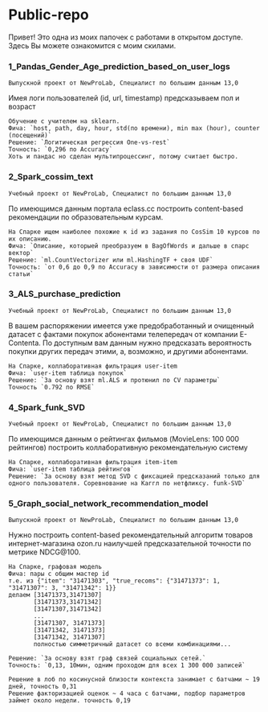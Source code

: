 # Public-repo

Привет! Это одна из моих папочек с работами в открытом доступе.
Здесь Вы можете ознакомится с моим скилами.

### 1_Pandas_Gender_Age_prediction_based_on_user_logs
    Выпускной проект от NewProLab, Специалист по большим данным 13,0
  
Имея логи пользователей (id, url, timestamp) предсказываем пол и возраст
  
    Обучение с учителем на sklearn.  
    Фича: `host, path, day, hour, std(по времени), min max (hour), counter (посещений)` 
    Решение: `Логитическая регрессия One-vs-rest`
    Точность: `0,296 по Accuracy`
    Хоть и пандас но сделан мультипроцессинг, потому считает быстро.
  
### 2_Spark_cossim_text
    Учебный проект от NewProLab, Специалист по большим данным 13,0
  
По имеющимся данным портала eclass.cc построить content-based рекомендации по образовательным курсам.
  
    На Спарке ищем наиболее похожие к id из задания по CosSim 10 курсов по их описанию.
    Фича: `Описание, которыей преобразуем в BagOfWords и дальше в спарс вектор`
    Решение: `ml.CountVectorizer или ml.HashingTF + своя UDF`
    Точность: `от 0,6 до 0,9 по Accuracy в зависимости от размера описания статьи`
  
### 3_ALS_purchase_prediction
    Учебный проект от NewProLab, Специалист по большим данным 13,0
  
В вашем распоряжении имеется уже предобработанный и очищенный датасет с фактами покупок абонентами телепередач от компании E-Contenta. По доступным вам данным нужно предсказать вероятность покупки других передач этими, а, возможно, и другими абонентами.
  
    На Спарке, коллаборативная фильтрация user-item
    Фича: `user-item таблица покупок`
    Решение: `За основу взят ml.ALS и протюнил по CV параметры`
    Точность `0.792 по RMSE`
  
### 4_Spark_funk_SVD  
    Учебный проект от NewProLab, Специалист по большим данным 13,0
  
По имеющимся данным о рейтингах фильмов (MovieLens: 100 000 рейтингов) построить коллаборативную рекомендательную систему 
  
    На Спарке, коллаборативная фильтрация item-item 
    Фича: `user-item таблица рейтингов`
    Решение: `За основу взят метод SVD с фиксацией предсказаний только для одного пользователя. Соревнование на Каггл по нетфликсу. funk-SVD`

### 5_Graph_social_network_recommendation_model
    Выпускной проект от NewProLab, Специалист по большим данным 13,0
  
Нужно построить content-based рекомендательный алгоритм товаров интернет-магазина ozon.ru наилучшей предсказательной точности по метрике NDCG@100.
  
    На Спарке, графовая модель 
    Фича: пары c общим мастер id 
    т.е. из {"item": "31471303", "true_recoms": {"31471373": 1, "31471307": 3, "31471342": 1}}
    делаем [31471373,31471307]
           [31471373,31471342]
           [31471307,31471342]
           ...
           [31471307, 31471373]
           [31471342, 31471373]
           [31471342, 31471307]
           полностью симметричный датасет со всеми комбинациями...
   
    Решение: `За основу взят граф связей социальных сетей.`
    Точность: `0,13, 10мин, одним проходом для всех 1 300 000 записей`
  
    Решение в лоб по косинусной близости контекста занимает с батчами ~ 19 дней, точность 0,31 
    Решение факторизацией оценок ~ 4 часа с батчами, подбор параметров займет около недели. точность 0,19 

    
